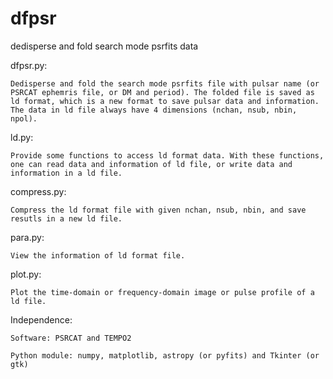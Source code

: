 # dfpsr
dedisperse and fold search mode psrfits data

dfpsr.py: 

	Dedisperse and fold the search mode psrfits file with pulsar name (or PSRCAT ephemris file, or DM and period). The folded file is saved as ld format, which is a new format to save pulsar data and information. The data in ld file always have 4 dimensions (nchan, nsub, nbin, npol).

ld.py:

	Provide some functions to access ld format data. With these functions, one can read data and information of ld file, or write data and information in a ld file.

compress.py:

	Compress the ld format file with given nchan, nsub, nbin, and save resutls in a new ld file.

para.py:

	View the information of ld format file.

plot.py:

	Plot the time-domain or frequency-domain image or pulse profile of a ld file.

Independence: 

	Software: PSRCAT and TEMPO2

	Python module: numpy, matplotlib, astropy (or pyfits) and Tkinter (or gtk)
